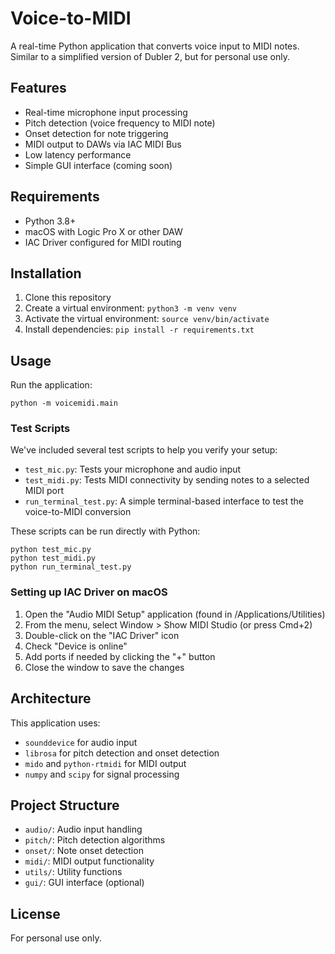 # Voice-to-MIDI

A real-time Python application that converts voice input to MIDI notes. Similar to a simplified version of Dubler 2, but for personal use only.

## Features

- Real-time microphone input processing
- Pitch detection (voice frequency to MIDI note)
- Onset detection for note triggering
- MIDI output to DAWs via IAC MIDI Bus
- Low latency performance
- Simple GUI interface (coming soon)

## Requirements

- Python 3.8+
- macOS with Logic Pro X or other DAW
- IAC Driver configured for MIDI routing

## Installation

1. Clone this repository
2. Create a virtual environment: `python3 -m venv venv`
3. Activate the virtual environment: `source venv/bin/activate`
4. Install dependencies: `pip install -r requirements.txt`

## Usage

Run the application:

```
python -m voicemidi.main
```

### Test Scripts

We've included several test scripts to help you verify your setup:

- `test_mic.py`: Tests your microphone and audio input
- `test_midi.py`: Tests MIDI connectivity by sending notes to a selected MIDI port
- `run_terminal_test.py`: A simple terminal-based interface to test the voice-to-MIDI conversion

These scripts can be run directly with Python:

```
python test_mic.py
python test_midi.py
python run_terminal_test.py
```

### Setting up IAC Driver on macOS

1. Open the "Audio MIDI Setup" application (found in /Applications/Utilities)
2. From the menu, select Window > Show MIDI Studio (or press Cmd+2)
3. Double-click on the "IAC Driver" icon
4. Check "Device is online"
5. Add ports if needed by clicking the "+" button
6. Close the window to save the changes

## Architecture

This application uses:

- `sounddevice` for audio input
- `librosa` for pitch detection and onset detection
- `mido` and `python-rtmidi` for MIDI output
- `numpy` and `scipy` for signal processing

## Project Structure

- `audio/`: Audio input handling
- `pitch/`: Pitch detection algorithms
- `onset/`: Note onset detection
- `midi/`: MIDI output functionality
- `utils/`: Utility functions
- `gui/`: GUI interface (optional)

## License

For personal use only.
